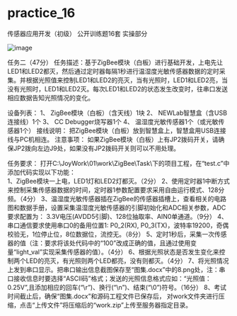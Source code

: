 # practice_16
传感器应用开发（初级） 公开训练题16套 实操部分

![image](https://user-images.githubusercontent.com/104015167/199658407-dc0c2cfe-0e34-480e-a57e-bf18ce077fd0.png)


任务二（47分）
任务描述：基于ZigBee模块（白板）进行基础开发，上电先让LED1和LED2都灭，然后通过定时器每隔1秒进行温湿度光敏传感器数据的定时采集。并根据光照值来控制LED1和LED2的亮灭，当有光照时，LED1和LED2亮，当没有光照时，LED1和LED2灭。每次LED1和LED2的状态发生改变时，往串口发送相应数据告知光照情况的变化。

设备列表：
1、	ZigBee模块（白板）（含天线）1块
2、	NEWLab智慧盒（含USB连接线）1个
3、	CC Debugger烧写器1个
4、	温湿度光敏传感器1个（或光敏传感器1个）
接线说明：
把ZigBee模块（白板）放到智慧盒上，智慧盒用USB连接线与PC机相连。
注意事项：
如果ZigBee模块（白板）上有JP2拨码开关，请确保JP2拨向左边J9处，如果没有JP2拨码开关则可以不用处理。

任务要求：
打开C:\JoyWork\01\work\ZigBee\Task\下的项目工程，在“test.c”中添加代码实现以下功能：    
1、ZigBee模块一上电，LED1灯和LED2灯都灭。（2分）
2、使用定时器1中断方式来控制采集传感器数据的时间，定时器1参数配置要求采用自由运行模式、128分频。（4分）
3、温湿度光敏传感器插在ZigBee的传感器插槽上，查看相关的电路图和数据手册，设置采集温湿度光敏传感器的引脚初始化和ADC相关参数，ADC要求配置为： 3.3V电压(AVDD5引脚)、128位抽取率、AIN0单通道。（9分）
4、串口通信要求使用串口0的备用位置1: P0_2(RX), P0_3(TX)，波特率19200，奇偶校验无，1位停止位，8位数据位，流控无。（8分）
5、定时1秒后，采集一次传感器的值（注：要求将该处代码中的“100”改成正确的值，且通过使用变量“light_val”实现采集传感器的值）。（4分）
6、根据光照状态是否发生变化来控制两个LED的亮灭，有光照则两个LED都亮，没有则都灭。（4分）
7、将光照情况上发到串口显示。把串口输出信息截图保存至“图集.docx”中的8.png处，注：串口接收信息时要选择“ASCII码”格式；发送的光照信息格式应如：“光照值：0.25V”,且添加相应的回车(“\r”)、换行(“\n”)、结束(“\0”)符号。（16分）
8、考试时间截止后，确保“图集.docx”和源码工程文件已保存后， 对work文件夹进行压缩，点击“上传文件”将压缩后的“work.zip”上传至服务器指定目录。
